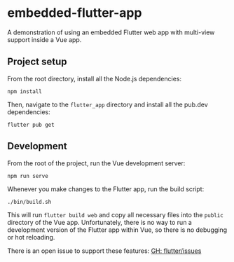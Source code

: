 # embedded-flutter-app

A demonstration of using an embedded Flutter web app with multi-view support inside a Vue app.

## Project setup

From the root directory, install all the Node.js dependencies:

```
npm install
```

Then, navigate to the `flutter_app` directory and install all the pub.dev dependencies:

```
flutter pub get
```

## Development

From the root of the project, run the Vue development server:

```
npm run serve
```

Whenever you make changes to the Flutter app, run the build script:

```
./bin/build.sh
```

This will run `flutter build web` and copy all necessary files into the `public` directory of the Vue app.
Unfortunately, there is no way to run a development version of the Flutter app within Vue, so there is no debugging or hot reloading.

There is an open issue to support these features: [GH: flutter/issues](https://github.com/dart-lang/sdk/issues/60776)
